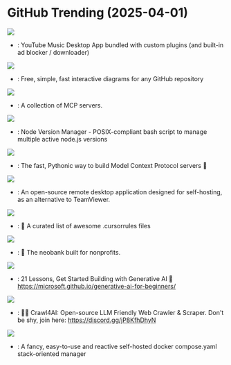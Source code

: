 # GitHub Trending (2025-04-01)

![](https://img.shields.io/badge/TypeScript-New%201-green?style=flat-square&logo=appveyor)
- [](https://github.comundefined): YouTube Music Desktop App bundled with custom plugins (and built-in ad blocker / downloader)

![](https://img.shields.io/badge/TypeScript-New%20829-green?style=flat-square&logo=appveyor)
- [](https://github.comundefined): Free, simple, fast interactive diagrams for any GitHub repository

![](https://img.shields.io/badge/none-New%203-green?style=flat-square&logo=appveyor)
- [](https://github.comundefined): A collection of MCP servers.

![](https://img.shields.io/badge/Shell-New%2040-green?style=flat-square&logo=appveyor)
- [](https://github.comundefined): Node Version Manager - POSIX-compliant bash script to manage multiple active node.js versions

![](https://img.shields.io/badge/Python-New%20347-green?style=flat-square&logo=appveyor)
- [](https://github.comundefined): The fast, Pythonic way to build Model Context Protocol servers 🚀

![](https://img.shields.io/badge/Rust-New%2068-green?style=flat-square&logo=appveyor)
- [](https://github.comundefined): An open-source remote desktop application designed for self-hosting, as an alternative to TeamViewer.

![](https://img.shields.io/badge/none-New%20233-green?style=flat-square&logo=appveyor)
- [](https://github.comundefined): 📄 A curated list of awesome .cursorrules files

![](https://img.shields.io/badge/Ruby-New%20108-green?style=flat-square&logo=appveyor)
- [](https://github.comundefined): 🏦 The neobank built for nonprofits.

![](https://img.shields.io/badge/Jupyter%20Notebook-New%20357-green?style=flat-square&logo=appveyor)
- [](https://github.comundefined): 21 Lessons, Get Started Building with Generative AI 🔗 https://microsoft.github.io/generative-ai-for-beginners/

![](https://img.shields.io/badge/Python-New%20526-green?style=flat-square&logo=appveyor)
- [](https://github.comundefined): 🚀🤖 Crawl4AI: Open-source LLM Friendly Web Crawler & Scraper. Don't be shy, join here: https://discord.gg/jP8KfhDhyN

![](https://img.shields.io/badge/TypeScript-New%20137-green?style=flat-square&logo=appveyor)
- [](https://github.comundefined): A fancy, easy-to-use and reactive self-hosted docker compose.yaml stack-oriented manager


